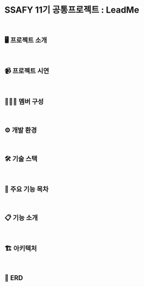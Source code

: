 # SSAFY 11기 공통프로젝트 : LeadMe

<br/>

## 🖥️ 프로젝트 소개


<br/>

## 📹 프로젝트 시연

<br/>

## 🧑‍🤝‍🧑 멤버 구성

<br/>

## ⚙️ 개발 환경

<br/>

## 🛠️ 기술 스택


<br/>

## 📌 주요 기능 목차


<br/>

## 📋 기능 소개

<br/>

## 🏗 아키텍처


<br/>

## 📐 ERD



